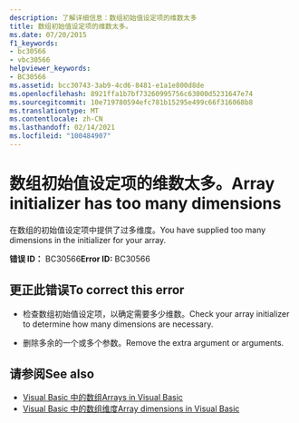 ```yaml
---
description: 了解详细信息：数组初始值设定项的维数太多
title: 数组初始值设定项的维数太多。
ms.date: 07/20/2015
f1_keywords:
- bc30566
- vbc30566
helpviewer_keywords:
- BC30566
ms.assetid: bcc30743-3ab9-4cd6-8481-e1a1e800d8de
ms.openlocfilehash: 8921ffa1b7bf73260995756c63000d5231647e74
ms.sourcegitcommit: 10e719780594efc781b15295e499c66f316068b8
ms.translationtype: MT
ms.contentlocale: zh-CN
ms.lasthandoff: 02/14/2021
ms.locfileid: "100484907"
---
```

# <a name="array-initializer-has-too-many-dimensions"></a><span data-ttu-id="d7b73-103">数组初始值设定项的维数太多。</span><span class="sxs-lookup"><span data-stu-id="d7b73-103">Array initializer has too many dimensions</span></span>

<span data-ttu-id="d7b73-104">在数组的初始值设定项中提供了过多维度。</span><span class="sxs-lookup"><span data-stu-id="d7b73-104">You have supplied too many dimensions in the initializer for your array.</span></span>  
  
 <span data-ttu-id="d7b73-105">**错误 ID：** BC30566</span><span class="sxs-lookup"><span data-stu-id="d7b73-105">**Error ID:** BC30566</span></span>  
  
## <a name="to-correct-this-error"></a><span data-ttu-id="d7b73-106">更正此错误</span><span class="sxs-lookup"><span data-stu-id="d7b73-106">To correct this error</span></span>  
  
- <span data-ttu-id="d7b73-107">检查数组初始值设定项，以确定需要多少维数。</span><span class="sxs-lookup"><span data-stu-id="d7b73-107">Check your array initializer to determine how many dimensions are necessary.</span></span>  
  
- <span data-ttu-id="d7b73-108">删除多余的一个或多个参数。</span><span class="sxs-lookup"><span data-stu-id="d7b73-108">Remove the extra argument or arguments.</span></span>  
  
## <a name="see-also"></a><span data-ttu-id="d7b73-109">请参阅</span><span class="sxs-lookup"><span data-stu-id="d7b73-109">See also</span></span>

- [<span data-ttu-id="d7b73-110">Visual Basic 中的数组</span><span class="sxs-lookup"><span data-stu-id="d7b73-110">Arrays in Visual Basic</span></span>](../programming-guide/language-features/arrays/index.md)
- [<span data-ttu-id="d7b73-111">Visual Basic 中的数组维度</span><span class="sxs-lookup"><span data-stu-id="d7b73-111">Array dimensions in Visual Basic</span></span>](../programming-guide/language-features/arrays/array-dimensions.md)
